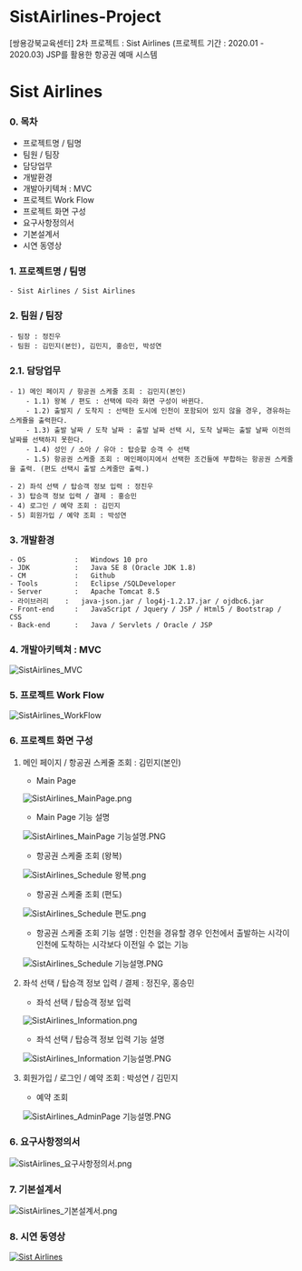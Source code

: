 # SistAirlines-Project
[쌍용강북교육센터] 2차 프로젝트 : Sist Airlines (프로젝트 기간 : 2020.01 - 2020.03)
JSP를 활용한 항공권 예매 시스템


# Sist Airlines

### 0. 목차
+ 프로젝트명 / 팀명
+ 팀원 / 팀장
+ 담당업무
+ 개발환경
+ 개발아키텍쳐 : MVC
+ 프로젝트 Work Flow
+ 프로젝트 화면 구성
+ 요구사항정의서
+ 기본설계서
+ 시연 동영상
  
### 1. 프로젝트명 / 팀명
    - Sist Airlines / Sist Airlines
   
    
### 2. 팀원 / 팀장
    - 팀장 : 정진우
    - 팀원 : 김민지(본인), 김민지, 홍승민, 박성연   
    
### 2.1. 담당업무
    - 1) 메인 페이지 / 항공권 스케줄 조회 : 김민지(본인)
        - 1.1) 왕복 / 편도 : 선택에 따라 화면 구성이 바뀐다.
        - 1.2) 출발지 / 도착지 : 선택한 도시에 인천이 포함되어 있지 않을 경우, 경유하는 스케쥴을 출력한다.
        - 1.3) 출발 날짜 / 도착 날짜 : 출발 날짜 선택 시, 도착 날짜는 출발 날짜 이전의 날짜를 선택하지 못한다.
        - 1.4) 성인 / 소아 / 유아 : 탑승할 승객 수 선택
        - 1.5) 항공권 스케줄 조회 : 메인페이지에서 선택한 조건들에 부합하는 항공권 스케줄을 출력. (편도 선택시 출발 스케줄만 출력.)
    
    - 2) 좌석 선택 / 탑승객 정보 입력 : 정진우
    - 3) 탑승객 정보 입력 / 결제 : 홍승민
    - 4) 로그인 / 예약 조회 : 김민지
    - 5) 회원가입 / 예약 조회 : 박성연
  
### 3. 개발환경
    - OS            :   Windows 10 pro
    - JDK           :   Java SE 8 (Oracle JDK 1.8)
    - CM            :   Github
    - Tools         :   Eclipse /SQLDeveloper
    - Server        :   Apache Tomcat 8.5
    - 라이브러리    :   java-json.jar / log4j-1.2.17.jar / ojdbc6.jar
    - Front-end     :   JavaScript / Jquery / JSP / Html5 / Bootstrap / CSS
    - Back-end      :   Java / Servlets / Oracle / JSP

### 4. 개발아키텍쳐 : MVC
![SistAirlines_MVC](https://github.com/MIN-04/SistAirlines-Project/blob/master/SistAirLine/doc/SistAirlines_MVC.png "SistAirlines_MVC.png")  

### 5. 프로젝트 Work Flow
![SistAirlines_WorkFlow](https://github.com/MIN-04/SistAirlines-Project/blob/master/SistAirLine/doc/SistAirlines_WorkFlow.PNG "SistAirlines_WorkFlow") 

### 6. 프로젝트 화면 구성
1. 메인 페이지 / 항공권 스케줄 조회 : 김민지(본인)
    + Main Page  
    
    ![SistAirlines_MainPage.png](https://github.com/MIN-04/SistAirlines-Project/blob/master/SistAirLine/doc/SistAirlines_MainPage.png "SistAirlines_MainPage.png")
    
    + Main Page 기능 설명
    
    ![SistAirlines_MainPage 기능설명.PNG](https://github.com/MIN-04/SistAirlines-Project/blob/master/SistAirLine/doc/SistAirlines_MainPage%20%EA%B8%B0%EB%8A%A5%EC%84%A4%EB%AA%85.PNG "SistAirlines_MainPage 기능설명.PNG")
    
    + 항공권 스케줄 조회 (왕복) 
    
    ![SistAirlines_Schedule 왕복.png](https://github.com/MIN-04/SistAirlines-Project/blob/master/SistAirLine/doc/SistAirlines_Schedule%20%EC%99%95%EB%B3%B5.png "SistAirlines_Schedule 왕복.png")
    
    + 항공권 스케줄 조회 (편도) 
    
    ![SistAirlines_Schedule 편도.png](https://github.com/MIN-04/SistAirlines-Project/blob/master/SistAirLine/doc/SistAirlines_Schedule%20%ED%8E%B8%EB%8F%84.png "SistAirlines_Schedule 편도.png")
    
    + 항공권 스케줄 조회 기능 설명 : 인천을 경유할 경우 인천에서 출발하는 시각이 인천에 도착하는 시각보다 이전일 수 없는 기능
    
    ![SistAirlines_Schedule 기능설명.PNG](https://github.com/MIN-04/SistAirlines-Project/blob/master/SistAirLine/doc/SistAirlines_Schedule%20%EA%B8%B0%EB%8A%A5%EC%84%A4%EB%AA%85.PNG "SistAirlines_Schedule 기능설명.PNG")
    
    
2. 좌석 선택 / 탑승객 정보 입력 / 결제 : 정진우, 홍승민
    + 좌석 선택 / 탑승객 정보 입력  
    
    ![SistAirlines_Information.png](https://github.com/MIN-04/SistAirlines-Project/blob/master/SistAirLine/doc/SistAirlines_Information.png "SistAirlines_Information.png")
    
    + 좌석 선택 / 탑승객 정보 입력 기능 설명
    
    ![SistAirlines_Information 기능설명.PNG](https://github.com/MIN-04/SistAirlines-Project/blob/master/SistAirLine/doc/SistAirlines_Information%20%EA%B8%B0%EB%8A%A5%EC%84%A4%EB%AA%85.PNG "SistAirlines_Information 기능설명.PNG")
    
3. 회원가입 / 로그인 / 예약 조회 : 박성연 / 김민지
    + 예약 조회
    
    ![SistAirlines_AdminPage 기능설명.PNG](https://github.com/MIN-04/SistAirlines-Project/blob/master/SistAirLine/doc/SistAirlines_AdminPage%20%EA%B8%B0%EB%8A%A5%EC%84%A4%EB%AA%85.PNG "SistAirlines_AdminPage 기능설명.PNG")

### 6. 요구사항정의서
![SistAirlines_요구사항정의서.png](https://github.com/MIN-04/SistAirlines-Project/blob/master/SistAirLine/doc/SistAirlines_%EC%9A%94%EA%B5%AC%EC%82%AC%ED%95%AD%EC%A0%95%EC%9D%98%EC%84%9C.png "SistAirlines_요구사항정의서.png")  

### 7. 기본설계서
![SistAirlines_기본설계서.png](https://github.com/MIN-04/SistAirlines-Project/blob/master/SistAirLine/doc/SistAirlines_%EA%B8%B0%EB%B3%B8%EC%84%A4%EA%B3%84%EC%84%9C.png "SistAirlines_기본설계서.png")  

### 8. 시연 동영상
[![Sist Airlines](https://i9.ytimg.com/vi/A1TNlvXQtGA/mq3.jpg?sqp=COTAs_oF&rs=AOn4CLDs9tFCOlxQ7OJsd-zAP5XMcRcw6Q)](https://youtu.be/A1TNlvXQtGA)

